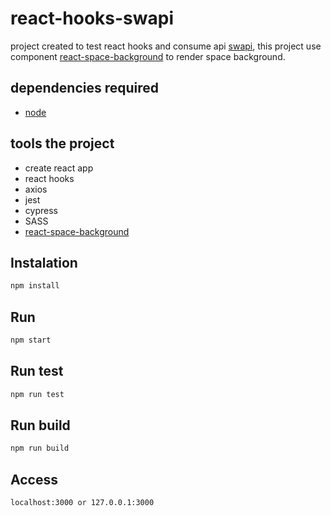 # react-hooks-swapi

project created to test react hooks and consume api [swapi](https://swapi.co/), this project use component [react-space-background](https://github.com/Vbobell/react-space-background) to render space background.

## dependencies required

- [node](https://nodejs.org/en/)

## tools the project

- create react app
- react hooks
- axios
- jest
- cypress
- SASS
- [react-space-background](https://github.com/Vbobell/react-space-background)

## Instalation

```bash
npm install
```

## Run

```bash
npm start
```

## Run test

```bash
npm run test
```

## Run build

```bash
npm run build
```

## Access

```bash
localhost:3000 or 127.0.0.1:3000
```
